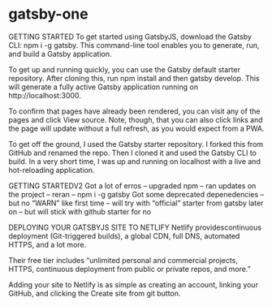 # gatsby-one

GETTING STARTED
To get started using GatsbyJS, download the Gatsby CLI: npm i -g gatsby. This command-line tool enables you to generate, run, and build a Gatsby application.

To get up and running quickly, you can use the Gatsby default starter repository. After cloning this, run npm install and then gatsby develop. This will generate a fully active Gatsby application running on http://localhost:3000.

To confirm that pages have already been rendered, you can visit any of the pages and click View source. Note, though, that you can also click links and the page will update without a full refresh, as you would expect from a PWA.

To get off the ground, I used the Gatsby starter repository. I forked this from GitHub and renamed the repo. Then I cloned it and used the Gatsby CLI to build. In a very short time, I was up and running on localhost with a live and hot-reloading application.

GETTING STARTEDV2
Got a lot of erros – upgraded npm – ran updates on the project – reran – npm i -g gatsby
Got some
deprecated depenedencies – but no “WARN” like first time
– will try with “official” starter from gatsby later on – but will stick with github starter for no

DEPLOYING YOUR GATSBYJS SITE TO NETLIFY
Netlify providescontinuous deployment (Git-triggered builds), a global CDN, full DNS, automated HTTPS, and a lot more.

Their free tier includes “unlimited personal and commercial projects, HTTPS, continuous deployment from public or private repos, and more.”

Adding your site to Netlify is as simple as creating an account, linking your GitHub, and clicking the Create site from git button.
